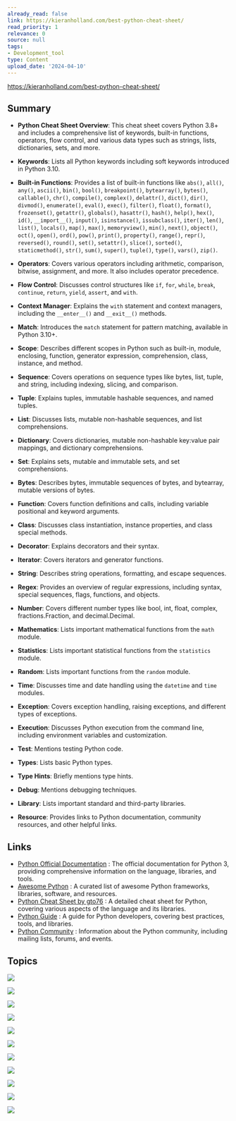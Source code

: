 ```yaml
---
already_read: false
link: https://kieranholland.com/best-python-cheat-sheet/
read_priority: 1
relevance: 0
source: null
tags:
- Development_tool
type: Content
upload_date: '2024-04-10'
---
```


https://kieranholland.com/best-python-cheat-sheet/
## Summary

- **Python Cheat Sheet Overview**: This cheat sheet covers Python 3.8+ and includes a comprehensive list of keywords, built-in functions, operators, flow control, and various data types such as strings, lists, dictionaries, sets, and more.

- **Keywords**: Lists all Python keywords including soft keywords introduced in Python 3.10.

- **Built-in Functions**: Provides a list of built-in functions like `abs()`, `all()`, `any()`, `ascii()`, `bin()`, `bool()`, `breakpoint()`, `bytearray()`, `bytes()`, `callable()`, `chr()`, `compile()`, `complex()`, `delattr()`, `dict()`, `dir()`, `divmod()`, `enumerate()`, `eval()`, `exec()`, `filter()`, `float()`, `format()`, `frozenset()`, `getattr()`, `globals()`, `hasattr()`, `hash()`, `help()`, `hex()`, `id()`, `__import__()`, `input()`, `isinstance()`, `issubclass()`, `iter()`, `len()`, `list()`, `locals()`, `map()`, `max()`, `memoryview()`, `min()`, `next()`, `object()`, `oct()`, `open()`, `ord()`, `pow()`, `print()`, `property()`, `range()`, `repr()`, `reversed()`, `round()`, `set()`, `setattr()`, `slice()`, `sorted()`, `staticmethod()`, `str()`, `sum()`, `super()`, `tuple()`, `type()`, `vars()`, `zip()`.

- **Operators**: Covers various operators including arithmetic, comparison, bitwise, assignment, and more. It also includes operator precedence.

- **Flow Control**: Discusses control structures like `if`, `for`, `while`, `break`, `continue`, `return`, `yield`, `assert`, and `with`.

- **Context Manager**: Explains the `with` statement and context managers, including the `__enter__()` and `__exit__()` methods.

- **Match**: Introduces the `match` statement for pattern matching, available in Python 3.10+.

- **Scope**: Describes different scopes in Python such as built-in, module, enclosing, function, generator expression, comprehension, class, instance, and method.

- **Sequence**: Covers operations on sequence types like bytes, list, tuple, and string, including indexing, slicing, and comparison.

- **Tuple**: Explains tuples, immutable hashable sequences, and named tuples.

- **List**: Discusses lists, mutable non-hashable sequences, and list comprehensions.

- **Dictionary**: Covers dictionaries, mutable non-hashable key:value pair mappings, and dictionary comprehensions.

- **Set**: Explains sets, mutable and immutable sets, and set comprehensions.

- **Bytes**: Describes bytes, immutable sequences of bytes, and bytearray, mutable versions of bytes.

- **Function**: Covers function definitions and calls, including variable positional and keyword arguments.

- **Class**: Discusses class instantiation, instance properties, and class special methods.

- **Decorator**: Explains decorators and their syntax.

- **Iterator**: Covers iterators and generator functions.

- **String**: Describes string operations, formatting, and escape sequences.

- **Regex**: Provides an overview of regular expressions, including syntax, special sequences, flags, functions, and objects.

- **Number**: Covers different number types like bool, int, float, complex, fractions.Fraction, and decimal.Decimal.

- **Mathematics**: Lists important mathematical functions from the `math` module.

- **Statistics**: Lists important statistical functions from the `statistics` module.

- **Random**: Lists important functions from the `random` module.

- **Time**: Discusses time and date handling using the `datetime` and `time` modules.

- **Exception**: Covers exception handling, raising exceptions, and different types of exceptions.

- **Execution**: Discusses Python execution from the command line, including environment variables and customization.

- **Test**: Mentions testing Python code.

- **Types**: Lists basic Python types.

- **Type Hints**: Briefly mentions type hints.

- **Debug**: Mentions debugging techniques.

- **Library**: Lists important standard and third-party libraries.

- **Resource**: Provides links to Python documentation, community resources, and other helpful links.
## Links

- [Python Official Documentation](https://docs.python.org/3/) : The official documentation for Python 3, providing comprehensive information on the language, libraries, and tools.
- [Awesome Python](https://github.com/vinta/awesome-python) : A curated list of awesome Python frameworks, libraries, software, and resources.
- [Python Cheat Sheet by gto76](https://gto76.github.io/python-cheatsheet/) : A detailed cheat sheet for Python, covering various aspects of the language and its libraries.
- [Python Guide](https://docs.python-guide.org/) : A guide for Python developers, covering best practices, tools, and libraries.
- [Python Community](https://www.python.org/community/) : Information about the Python community, including mailing lists, forums, and events.

## Topics

![](topics/Concept/Python%20Keywords)

![](topics/Concept/Python%20Built%20in%20Functions)

![](topics/Concept/Python%20Operators)

![](topics/Concept/Python%20Flow%20Control)

![](topics/Concept/Python%20Context%20Manager)

![](topics/Concept/Python%20Match%20Case)

![](topics/Concept/Python%20Scope)

![](topics/Concept/Python%20Sequence)

![](topics/Concept/Python%20Comparison)

![](topics/Concept/Python%20Tuple)

![](topics/Concept/Python%20Named%20Tuple)